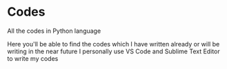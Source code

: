 # Codes
All the codes in Python language 

Here you'll be able to find the codes which I have written already or will be writing in the near future
I personally use VS Code and Sublime Text Editor to write my codes 
